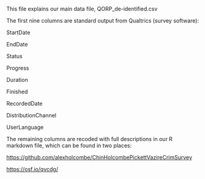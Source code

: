 This file explains our main data file, QORP_de-identified.csv

The first nine columns are standard output from Qualtrics (survey software):

StartDate

EndDate

Status

Progress

Duration

Finished

RecordedDate

DistributionChannel

UserLanguage

The remaining columns are recoded with full descriptions in our R markdown file, which can be found in two places:

https://github.com/alexholcombe/ChinHolcombePickettVazireCrimSurvey

https://osf.io/qvcdg/


